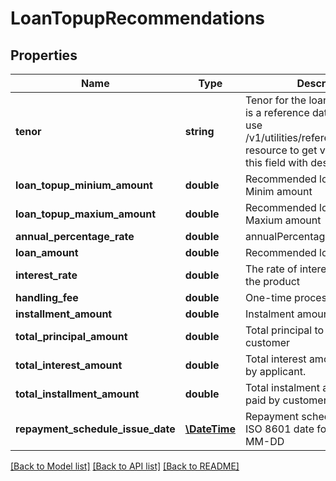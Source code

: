 # LoanTopupRecommendations

## Properties
Name | Type | Description | Notes
------------ | ------------- | ------------- | -------------
**tenor** | **string** | Tenor for the loan repayment.This is a reference data field. Please use /v1/utilities/referenceData/{tenor} resource to get valid values of this field with descriptions. | [optional] 
**loan_topup_minium_amount** | **double** | Recommended loan top-up Minim amount | [optional] 
**loan_topup_maxium_amount** | **double** | Recommended loan Topup Maxium amount | [optional] 
**annual_percentage_rate** | **double** | annualPercentageRate -APR | [optional] 
**loan_amount** | **double** | Recommended loan amount. | [optional] 
**interest_rate** | **double** | The rate of interest applicable for the product | [optional] 
**handling_fee** | **double** | One-time processing fee. | [optional] 
**installment_amount** | **double** | Instalment amount to be paid. | [optional] 
**total_principal_amount** | **double** | Total principal to be paid by customer | [optional] 
**total_interest_amount** | **double** | Total interest amount to be paid by applicant. | [optional] 
**total_installment_amount** | **double** | Total instalment amount to be paid by customer | [optional] 
**repayment_schedule_issue_date** | [**\DateTime**](\DateTime.md) | Repayment schedule start date in ISO 8601 date format YYYY-MM-DD | [optional] 

[[Back to Model list]](../../README.md#documentation-for-models) [[Back to API list]](../../README.md#documentation-for-api-endpoints) [[Back to README]](../../README.md)

